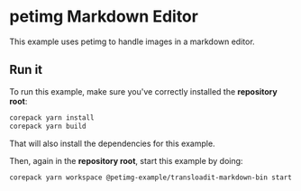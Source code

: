 # petimg Markdown Editor

This example uses petimg to handle images in a markdown editor.

## Run it

To run this example, make sure you've correctly installed the **repository root**:

```sh
corepack yarn install
corepack yarn build
```

That will also install the dependencies for this example.

Then, again in the **repository root**, start this example by doing:

```sh
corepack yarn workspace @petimg-example/transloadit-markdown-bin start
```
